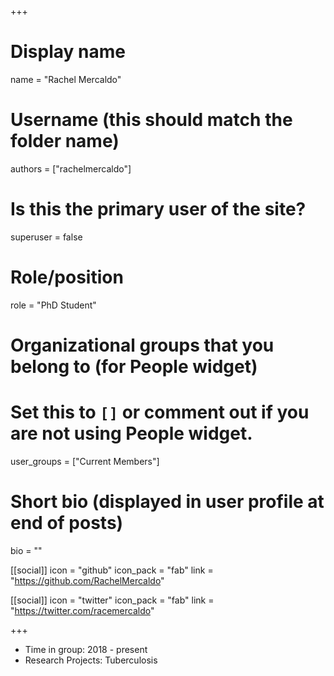 +++
# Display name
name = "Rachel Mercaldo"

# Username (this should match the folder name)
authors = ["rachelmercaldo"]

# Is this the primary user of the site?
superuser = false

# Role/position
role = "PhD Student"

# Organizational groups that you belong to (for People widget)
#   Set this to `[]` or comment out if you are not using People widget.
user_groups = ["Current Members"]

# Short bio (displayed in user profile at end of posts)
bio = ""


[[social]]
  icon = "github"
  icon_pack = "fab"
  link = "https://github.com/RachelMercaldo"

[[social]]
  icon = "twitter"
  icon_pack = "fab"
  link = "https://twitter.com/racemercaldo"



+++

* Time in group: 2018 - present
* Research Projects: Tuberculosis 
